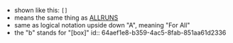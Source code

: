 - shown like this: `[]`
- means the same thing as [ALLRUNS](https://github.com/n-crespo/NASA-2023/blob/master/pages/ALLRUNS.md)
- same as logical notation upside down "A", meaning "For All"
- the "b" stands for "[box]"
  id:: 64aef1e8-b359-4ac5-8fab-851aa61d2336
